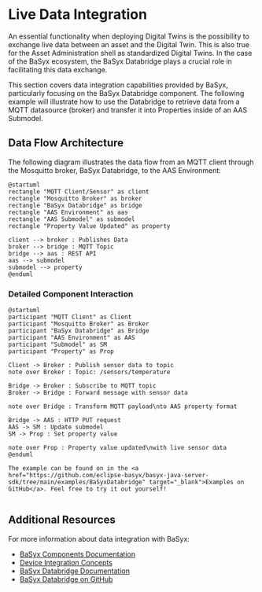 # Live Data Integration

An essential functionality when deploying Digital Twins is the possibility to exchange live data between an asset and the Digital Twin. This is also true for the Asset Administration shell as standardized Digital Twins. In the case of the BaSyx ecosystem, the BaSyx Databridge plays a crucial role in facilitating this data exchange.

This section covers data integration capabilities provided by BaSyx, particularly focusing on the BaSyx Databridge component. The following example will illustrate how to use the Databridge to retrieve data from a MQTT datasource (broker) and transfer it into Properties inside of an AAS Submodel.

## Data Flow Architecture

The following diagram illustrates the data flow from an MQTT client through the Mosquitto broker, BaSyx Databridge, to the AAS Environment:

```{uml}
@startuml
rectangle "MQTT Client/Sensor" as client
rectangle "Mosquitto Broker" as broker  
rectangle "BaSyx Databridge" as bridge
rectangle "AAS Environment" as aas
rectangle "AAS Submodel" as submodel
rectangle "Property Value Updated" as property

client --> broker : Publishes Data
broker --> bridge : MQTT Topic
bridge --> aas : REST API
aas --> submodel
submodel --> property
@enduml
```

### Detailed Component Interaction

```{uml}
@startuml
participant "MQTT Client" as Client
participant "Mosquitto Broker" as Broker
participant "BaSyx Databridge" as Bridge
participant "AAS Environment" as AAS
participant "Submodel" as SM
participant "Property" as Prop

Client -> Broker : Publish sensor data to topic
note over Broker : Topic: /sensors/temperature

Bridge -> Broker : Subscribe to MQTT topic
Broker -> Bridge : Forward message with sensor data

note over Bridge : Transform MQTT payload\nto AAS property format

Bridge -> AAS : HTTP PUT request
AAS -> SM : Update submodel
SM -> Prop : Set property value

note over Prop : Property value updated\nwith live sensor data
@enduml
```

```{note}
The example can be found on in the <a href="https://github.com/eclipse-basyx/basyx-java-server-sdk/tree/main/examples/BaSyxDatabridge" target="_blank">Examples on GitHub</a>. Feel free to try it out yourself!
```

```{include} ../../../_external/basyx-java-server-sdk/examples/BaSyxDatabridge/README.md
```

## Additional Resources

For more information about data integration with BaSyx:

- [BaSyx Components Documentation](../../user_documentation/basyx_components/index.md)
- [Device Integration Concepts](../../user_documentation/concepts%20and%20architecture/device_integration.md)
- [BaSyx Databridge Documentation](../../user_documentation/basyx_components/databridge/index.md)
- [BaSyx Databridge on GitHub](https://github.com/eclipse-basyx/basyx-databridge)
